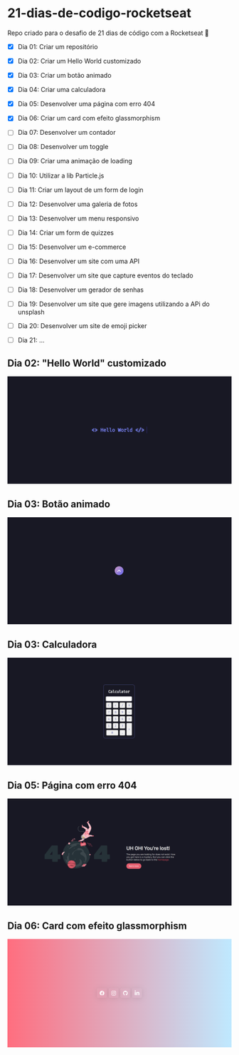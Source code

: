 # 21-dias-de-codigo-rocketseat
Repo criado para o desafio de 21 dias de código com a Rocketseat 🚀

- [x] Dia 01: Criar um repositório
- [x] Dia 02: Criar um Hello World customizado
- [x] Dia 03: Criar um botão animado
- [x] Dia 04: Criar uma calculadora
- [x] Dia 05: Desenvolver uma página com erro 404
- [x] Dia 06: Criar um card com efeito glassmorphism
- [ ] Dia 07: Desenvolver um contador
- [ ] Dia 08: Desenvolver um toggle 
- [ ] Dia 09: Criar uma animação de loading
- [ ] Dia 10: Utilizar a lib Particle.js 
- [ ] Dia 11: Criar um layout de um form de login
- [ ] Dia 12: Desenvolver uma galeria de fotos
- [ ] Dia 13: Desenvolver um menu responsivo
- [ ] Dia 14: Criar um form de quizzes
- [ ] Dia 15: Desenvolver um e-commerce 
- [ ] Dia 16: Desenvolver um site com uma API 
- [ ] Dia 17: Desenvolver um site que capture eventos do teclado
- [ ] Dia 18: Desenvolver um gerador de senhas 
- [ ] Dia 19: Desenvolver um site que gere imagens utilizando a APi do unsplash
- [ ] Dia 20: Desenvolver um site de emoji picker
- [ ] Dia 21: ...


## Dia 02: "Hello World" customizado

<p align="center">
 <img src="./hello-world/dia-02-screenshot.png">
</p>


## Dia 03: Botão animado

<p align="center">
 <img src="./button/dia-03-screenshot.png">
</p>

## Dia 03: Calculadora

<p align="center">
 <img src="./calculator/dia-04-screenshot.png">
</p>

## Dia 05: Página com erro 404

<p align="center">
 <img src="./404-error-page/error-page-screenshot.png">
</p>

## Dia 06: Card com efeito glassmorphism 

<p align="center">
 <img src="./glassmorphism-card/glassmorphism-card-screenshot.png">
</p>